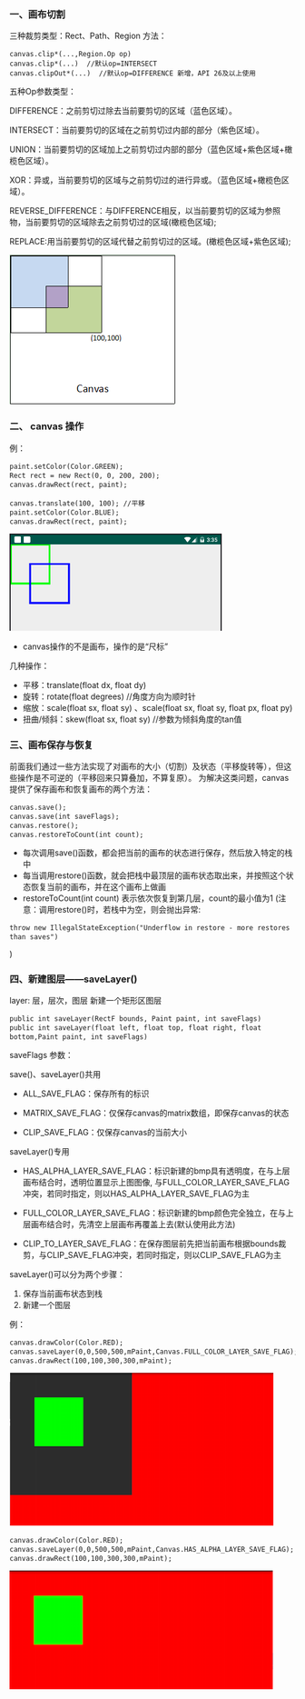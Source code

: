 ### 一、画布切割

三种裁剪类型：Rect、Path、Region
方法：
```
canvas.clip*(...,Region.Op op)
canvas.clip*(...)  //默认op=INTERSECT
canvas.clipOut*(...)  //默认op=DIFFERENCE 新增，API 26及以上使用
```
五种Op参数类型：

DIFFERENCE：之前剪切过除去当前要剪切的区域（蓝色区域）。

INTERSECT：当前要剪切的区域在之前剪切过内部的部分（紫色区域）。

UNION：当前要剪切的区域加上之前剪切过内部的部分（蓝色区域+紫色区域+橄榄色区域）。

XOR：异或，当前要剪切的区域与之前剪切过的进行异或。（蓝色区域+橄榄色区域）。

REVERSE_DIFFERENCE：与DIFFERENCE相反，以当前要剪切的区域为参照物，当前要剪切的区域除去之前剪切过的区域(橄榄色区域);

REPLACE:用当前要剪切的区域代替之前剪切过的区域。(橄榄色区域+紫色区域);

![png](切割.png)


### 二、 canvas 操作
例：
```
paint.setColor(Color.GREEN);
Rect rect = new Rect(0, 0, 200, 200);
canvas.drawRect(rect, paint);

canvas.translate(100, 100); //平移
paint.setColor(Color.BLUE);
canvas.drawRect(rect, paint);
```
![png](画布平移.png)

* canvas操作的不是画布，操作的是“尺标”

几种操作：
* 平移：translate(float dx, float dy)
* 旋转：rotate(float degrees) //角度方向为顺时针
* 缩放：scale(float sx, float sy) 、scale(float sx, float sy, float px, float py)
* 扭曲/倾斜：skew(float sx, float sy)  //参数为倾斜角度的tan值

### 三、画布保存与恢复

前面我们通过一些方法实现了对画布的大小（切割）及状态（平移旋转等），但这些操作是不可逆的（平移回来只算叠加，不算复原）。
为解决这类问题，canvas提供了保存画布和恢复画布的两个方法：
```
canvas.save();
canvas.save(int saveFlags);
canvas.restore();
canvas.restoreToCount(int count);
```
* 每次调用save()函数，都会把当前的画布的状态进行保存，然后放入特定的栈中
* 每当调用restore()函数，就会把栈中最顶层的画布状态取出来，并按照这个状态恢复当前的画布，并在这个画布上做画
* restoreToCount(int count) 表示依次恢复到第几层，count的最小值为1
(注意：调用restore()时，若栈中为空，则会抛出异常:
```
throw new IllegalStateException("Underflow in restore - more restores than saves")
```
)


### 四、新建图层——saveLayer()

layer: 层，层次，图层
新建一个矩形区图层
```
public int saveLayer(RectF bounds, Paint paint, int saveFlags)  
public int saveLayer(float left, float top, float right, float bottom,Paint paint, int saveFlags)
```

saveFlags 参数：  

save()、saveLayer()共用
* ALL_SAVE_FLAG：保存所有的标识

* MATRIX_SAVE_FLAG：仅保存canvas的matrix数组，即保存canvas的状态

* CLIP_SAVE_FLAG：仅保存canvas的当前大小

saveLayer()专用
* HAS_ALPHA_LAYER_SAVE_FLAG：标识新建的bmp具有透明度，在与上层画布结合时，透明位置显示上图图像,
与FULL_COLOR_LAYER_SAVE_FLAG冲突，若同时指定，则以HAS_ALPHA_LAYER_SAVE_FLAG为主

* FULL_COLOR_LAYER_SAVE_FLAG：标识新建的bmp颜色完全独立，在与上层画布结合时，先清空上层画布再覆盖上去(默认使用此方法)

* CLIP_TO_LAYER_SAVE_FLAG：在保存图层前先把当前画布根据bounds裁剪，与CLIP_SAVE_FLAG冲突，若同时指定，则以CLIP_SAVE_FLAG为主

saveLayer()可以分为两个步骤：
1. 保存当前画布状态到栈
2. 新建一个图层

例：
```
canvas.drawColor(Color.RED);  
canvas.saveLayer(0,0,500,500,mPaint,Canvas.FULL_COLOR_LAYER_SAVE_FLAG);  
canvas.drawRect(100,100,300,300,mPaint);  
```
![png](saveLayer1.png)

```
canvas.drawColor(Color.RED);  
canvas.saveLayer(0,0,500,500,mPaint,Canvas.HAS_ALPHA_LAYER_SAVE_FLAG);  
canvas.drawRect(100,100,300,300,mPaint);
```
![png](saveLayer2.png)





